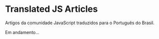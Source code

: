 # Translated JS Articles
Artigos da comunidade JavaScript traduzidos para o Português do Brasil.

Em andamento...

